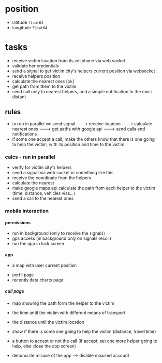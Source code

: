 # position

- latitude `float64`
- longitude `float64`

# tasks

- receive victim location from its cellphone via web socket
- validate her credentials
- send a signal to get victim city's helpers current position via websocket
- receive helpers position
- calculate the nearest ones [ok]
- get path from them to the victim
- send call only to nearest helpers, and a simple notification to the most distant

## rules

- to run in parallel ==> send signal ---> receive location ---> calculate nearest ones ---> get paths with google api ---> send calls and notifications
- if some one accept a call, make the others know that there is one going to help the victim, with its position and time to the victim

### calcs - run in parallel

- verify for victim city's helpers
- send a signal via web socket or something like this
- receive the coordinate from the helpers
- calculate the nearest
- make google maps api calculate the path from each helper to the victim (time, distance, vehicles vias...)
- send a call to the nearest ones

### mobile interaction

#### permissions

- run in background (only to receive the signals)
- gps access (in background only on signals recoil)
- run the app in lock screen

#### app

- a map with user current position
<!-- - navbar on bottom with a button with "search for victims" that will find for victims, including the most distant (nearest cities) -->
- perfil page
- recently data charts page

##### call page

- map showing the path form the helper to the victim
- the time until the victim with different means of transport
- the distance until the victim location
- show if there is some one going to help the victim (distance, travel time)
- a button to accept or not the call (if accept, set one more helper going to help, else close the app screen)

- denunciate misuse of the app --> disable misused account
